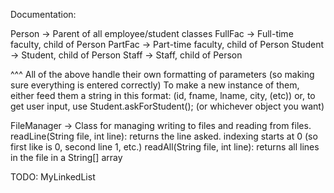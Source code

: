 Documentation:

Person      -> Parent of all employee/student classes
FullFac     -> Full-time faculty, child of Person
PartFac     -> Part-time faculty, child of Person
Student     -> Student, child of Person
Staff       -> Staff, child of Person

^^^ All of the above handle their own formatting of parameters (so making sure everything is entered correctly)
To make a new instance of them, either feed them a string in this format: (id, fname, lname, city, (etc))
or, to get user input, use Student.askForStudent(); (or whichever object you want)

FileManager ->  Class for managing writing to files and reading from files.
    readLine(String file, int line): returns the line asked. indexing starts at 0 (so first like is 0, second line 1, etc.)
    readAll(String file, int line): returns all lines in the file in a String[] array


TODO: MyLinkedList

